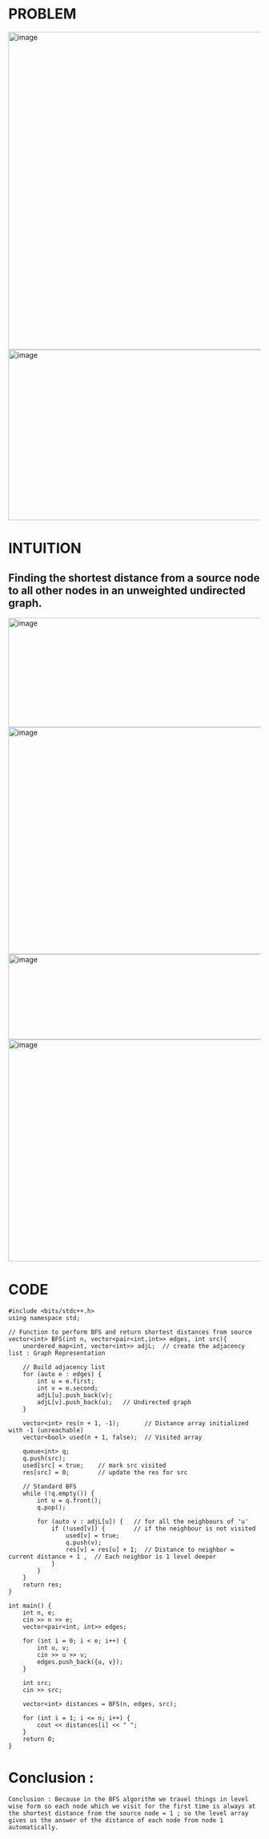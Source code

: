 # PROBLEM
<img width="782" height="634" alt="image" src="https://github.com/user-attachments/assets/9034b0d3-3bb7-4a6a-bdf7-b3c1de0664c7" />
<img width="674" height="340" alt="image" src="https://github.com/user-attachments/assets/d1cef28e-6cdd-4c72-83c4-4fe202fc875b" />


# INTUITION
## Finding the shortest distance from a source node to all other nodes in an unweighted undirected graph.


<img width="918" height="218" alt="image" src="https://github.com/user-attachments/assets/ddc339c2-18e3-47f1-a162-bbda670ad251" />
<img width="954" height="453" alt="image" src="https://github.com/user-attachments/assets/17639ba6-d89d-4a6d-a161-280485944435" />
<img width="945" height="170" alt="image" src="https://github.com/user-attachments/assets/5016d415-f3c5-40d6-aa98-daecf6257bea" />

<img width="681" height="443" alt="image" src="https://github.com/user-attachments/assets/35ad306d-1ca5-4195-b7af-8e2d1297fc15" />

# CODE
```
#include <bits/stdc++.h>
using namespace std;

// Function to perform BFS and return shortest distances from source
vector<int> BFS(int n, vector<pair<int,int>> edges, int src){
    unordered_map<int, vector<int>> adjL;  // create the adjacency list : Graph Representation

    // Build adjacency list
    for (auto e : edges) {
        int u = e.first;
        int v = e.second;
        adjL[u].push_back(v);
        adjL[v].push_back(u);   // Undirected graph
    }

    vector<int> res(n + 1, -1);       // Distance array initialized with -1 (unreachable)
    vector<bool> used(n + 1, false);  // Visited array

    queue<int> q;
    q.push(src);
    used[src] = true;    // mark src visited 
    res[src] = 0;        // update the res for src

    // Standard BFS
    while (!q.empty()) {
        int u = q.front();
        q.pop();

        for (auto v : adjL[u]) {   // for all the neighbours of 'u'
            if (!used[v]) {        // if the neighbour is not visited
                used[v] = true;    
                q.push(v);
                res[v] = res[u] + 1;  // Distance to neighbor = current distance + 1 ,  // Each neighbor is 1 level deeper
            }
        }
    }
    return res;
}

int main() {
    int n, e;
    cin >> n >> e;
    vector<pair<int, int>> edges;

    for (int i = 0; i < e; i++) {
        int u, v;
        cin >> u >> v;
        edges.push_back({u, v});
    }

    int src;
    cin >> src;

    vector<int> distances = BFS(n, edges, src);

    for (int i = 1; i <= n; i++) {
        cout << distances[i] << " ";
    }
    return 0;
}

```

# Conclusion :
```
Conclusion : Because in the BFS algorithm we travel things in level wise form so each node which we visit for the first time is always at the shortest distance from the source node = 1 ; so the level array gives us the answer of the distance of each node from node 1 automatically. 
```
